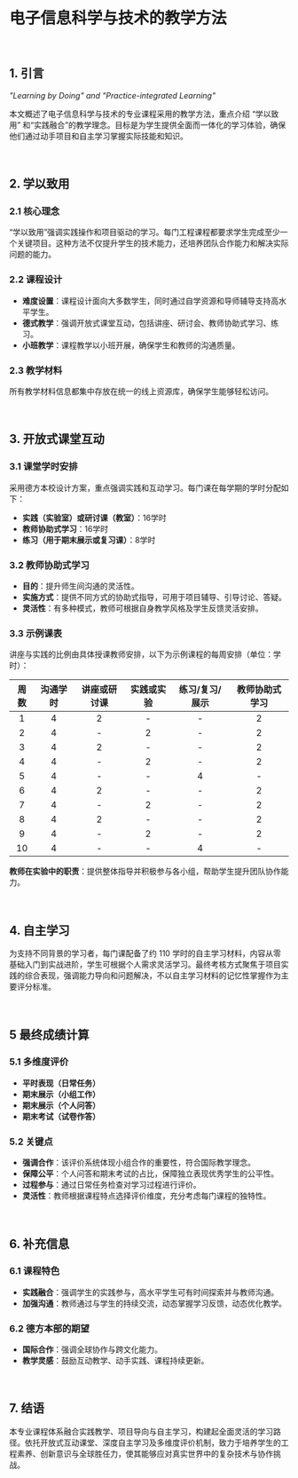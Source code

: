 # 电子信息科学与技术的教学方法

<br>

## 1. 引言
*"Learning by Doing" and "Practice-integrated Learning"*

本文概述了电子信息科学与技术的专业课程采用的教学方法，重点介绍 “学以致用” 和“实践融合”的教学理念。目标是为学生提供全面而一体化的学习体验，确保他们通过动手项目和自主学习掌握实际技能和知识。

<br>

## 2. 学以致用
### 2.1 核心理念
“学以致用”强调实践操作和项目驱动的学习。每门工程课程都要求学生完成至少一个关键项目。这种方法不仅提升学生的技术能力，还培养团队合作能力和解决实际问题的能力。

### 2.2 课程设计
- **难度设置**：课程设计面向大多数学生，同时通过自学资源和导师辅导支持高水平学生。
- **德式教学**：强调开放式课堂互动，包括讲座、研讨会、教师协助式学习、练习。
- **小班教学**：课程教学以小班开展，确保学生和教师的沟通质量。

### 2.3 教学材料
所有教学材料信息都集中存放在统一的线上资源库，确保学生能够轻松访问。

<br>

## 3. 开放式课堂互动
### 3.1 课堂学时安排
采用德方本校设计方案，重点强调实践和互动学习。每门课在每学期的学时分配如下：
- **实践（实验室）或研讨课（教室）**：16学时
- **教师协助式学习**：16学时
- **练习（用于期末展示或复习课）**：8学时

### 3.2 教师协助式学习
- **目的**：提升师生间沟通的灵活性。
- **实施方式**：提供不同方式的协助式指导，可用于项目辅导、引导讨论、答疑。
- **灵活性**：有多种模式，教师可根据⾃身教学⻛格及学生反馈灵活安排。

### 3.3 示例课表
讲座与实践的比例由具体授课教师安排，以下为示例课程的每周安排（单位：学时）：

| 周数 | 沟通学时 | 讲座或研讨课 | 实践或实验 | 练习/复习/展示 | 教师协助式学习  |
|:----:|:-------------:|:----------------:|:----------------:|:----------------------:|:--------------:|
| 1    | 4             | 2                | -                | -                      | 2              |
| 2    | 4             | -                | 2                | -                      | 2              |
| 3    | 4             | 2                | -                | -                      | 2              |
| 4    | 4             | -                | 2                | -                      | 2              |
| 5    | 4             | -                | -                | 4                      | -              |
| 6    | 4             | 2                | -                | -                      | 2              |
| 7    | 4             | -                | 2                | -                      | 2              |
| 8    | 4             | 2                | -                | -                      | 2              |
| 9    | 4             | -                | 2                | -                      | 2              |
| 10   | 4             | -                | -                | 4                      | -              |

**教师在实验中的职责**：提供整体指导并积极参与各小组，帮助学生提升团队协作能力。

<br>

## 4. 自主学习

为支持不同背景的学习者，每门课配备了约 110 学时的自主学习材料，内容从零基础入门到实战进阶，学生可根据个人需求灵活学习。最终考核方式聚焦于项目实践的综合表现，强调能力导向和问题解决，不以自主学习材料的记忆性掌握作为主要评分标准。

<br>

## 5 最终成绩计算
### 5.1 多维度评价
- **平时表现（日常任务）**
- **期末展示（小组工作）**
- **期末展示（个人问答）**
- **期末考试（试卷作答）**

### 5.2 关键点
- **强调合作**：该评价系统体现小组合作的重要性，符合国际教学理念。
- **保障公平**：个人问答和期末考试的占比，保障独立表现优秀学生的公平性。
- **过程参与**：通过日常任务检查对学习过程进行评价。
- **灵活性**：教师根据课程特点选择评价维度，充分考虑每门课程的独特性。

<br>

## 6. 补充信息
### 6.1 课程特色
- **实践融合**：强调学生的实践参与，高水平学生可有时间探索并与教师沟通。
- **加强沟通**：教师通过与学生的持续交流，动态掌握学习反馈，动态优化教学。

### 6.2 德方本部的期望
- **国际合作**：强调全球协作与跨文化能力。
- **教学灵感**：鼓励互动教学、动手实践、课程持续更新。

<br>

## 7. 结语
本专业课程体系融合实践教学、项目导向与自主学习，构建起全面灵活的学习路径。依托开放式互动课堂、深度自主学习及多维度评价机制，致力于培养学生的工程素养、创新意识与全球胜任力，使其能够应对真实世界中的复杂技术与协作挑战。
